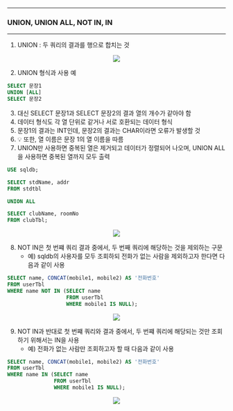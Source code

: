 -----
### UNION, UNION ALL, NOT IN, IN
-----
1. UNION : 두 쿼리의 결과를 행으로 합치는 것
<div align="center">
<img src="https://github.com/sooyounghan/Java/assets/34672301/d490a4c0-6b3e-4a49-9295-b8593cf42626">
</div>

2. UNION 형식과 사용 예
```sql
SELECT 문장1
UNION [ALL]
SELECT 문장2
```

3. 대신 SELECT 문장1과 SELECT 문장2의 결과 열의 개수가 같아야 함
4. 데이터 형식도 각 열 단위로 같거나 서로 호환되는 데이터 형식
5. 문장1의 결과는 INT인데, 문장2의 결과는 CHAR이라면 오류가 발생할 것
6. 💡 또한, 열 이름은 문장 1의 열 이름을 따름
7. UNION만 사용하면 중복된 열은 제거되고 데이터가 정렬되어 나오며, UNION ALL을 사용하면 중복된 열까지 모두 출력
```sql
USE sqldb;

SELECT stdName, addr
FROM stdtbl

UNION ALL

SELECT clubName, roomNo
FROM clubTbl;
```
<div align="center">
<img src="https://github.com/sooyounghan/Java/assets/34672301/62a2cc39-0548-4107-8620-196f6de9f50c">
</div>

8. NOT IN은 첫 번쨰 쿼리 결과 중에서, 두 번째 쿼리에 해당하는 것을 제외하는 구문
   - 예) sqldb의 사용자를 모두 조회하되 전화가 없는 사람을 제외하고자 한다면 다음과 같이 사용
```sql
SELECT name, CONCAT(mobile1, mobile2) AS '전화번호'
FROM userTbl
WHERE name NOT IN (SELECT name
                   FROM userTbl
                   WHERE mobile1 IS NULL);
```
<div align="center">
<img src="https://github.com/sooyounghan/Java/assets/34672301/17c76e46-b2b5-449d-8bf8-0dcbe59bd616">
</div>

9. NOT IN과 반대로 첫 번쨰 쿼리와 결과 중에서, 두 번쨰 쿼리에 해당되는 것만 조회하기 위해서는 IN을 사용
    - 예) 전화가 없는 사람만 조회하고자 할 때 다음과 같이 사용
```sql
SELECT name, CONCAT(mobile1, mobile2) AS '전화번호'
FROM userTbl
WHERE name IN (SELECT name
               FROM userTbl
               WHERE mobile1 IS NULL);
```
<div align="center">
<img src="https://github.com/sooyounghan/Java/assets/34672301/bd8fc985-43b6-4dbc-8439-46dffe553d5a">
</div>


